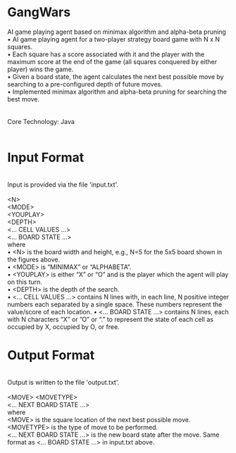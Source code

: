 # GangWars
AI game playing agent based on minimax algorithm and alpha-beta pruning
<br/>
•	AI game playing agent for a two-player strategy board game with N x N squares.<br/>
•	Each square has a score associated with it and the player with the maximum score at the end of the game (all squares conquered by either player) wins the game.<br/>
•	Given a board state, the agent calculates the next best possible move by searching to a pre-configured depth of future moves.<br/>
•	Implemented minimax algorithm and alpha-beta pruning for searching the best move.<br/>
<br/>
<br/>
Core Technology: Java
<br/>
<br/>

# Input Format
<br/>
Input is provided via the file 'input.txt'.<br/>
<br/>
&lt;N&gt;<br/>
&lt;MODE&gt;<br/>
&lt;YOUPLAY&gt;<br/>
&lt;DEPTH&gt;<br/>
&lt;… CELL VALUES …&gt;<br/>
&lt;… BOARD STATE …&gt;<br/>
where<br/>
•	&lt;N&gt; is the board width and height, e.g., N=5 for the 5x5 board shown in the figures above.<br/>
•	&lt;MODE&gt; is “MINIMAX” or “ALPHABETA”.<br/>
•	&lt;YOUPLAY&gt; is either “X” or “O” and is the player which the agent will play on this turn.<br/>
•	&lt;DEPTH&gt; is the depth of the search.<br/>
•	&lt;… CELL VALUES …&gt; contains N lines with, in each line, N positive integer numbers each separated by a single space. These numbers represent the value/score of each location.
•	&lt;… BOARD STATE …&gt; contains N lines, each with N characters “X” or ”O” or “.” to represent the state of each cell as occupied by X, occupied by O, or free.<br/>


# Output Format
<br/>
Output is written to the file 'output.txt'.<br/>
<br/>
&lt;MOVE&gt; &lt;MOVETYPE&gt;<br/>
&lt;… NEXT BOARD STATE …&gt;<br/>
where<br/>
&lt;MOVE&gt; is the square location of the next best possible move.<br/>
&lt;MOVETYPE&gt; is the type of move to be performed.<br/>
&lt;… NEXT BOARD STATE …&gt; is the new board state after the move. Same format as &lt;… BOARD STATE …&gt; in input.txt above.
<br/>
<br/>
